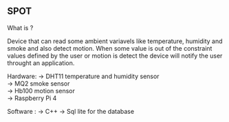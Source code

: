 ## SPOT

What is ?

Device that can read some ambient variavels like temperature, humidity and smoke and also detect motion. When some value is out of the constraint values defined by the user or motion is detect the device will notify the user throught an application.
                                                                                                                                                                         
Hardware:
-> DHT11 temperature and humidity sensor                                                                                                                                 
-> MQ2 smoke sensor                                                                                                                                                       
-> Hb100 motion sensor                                                                                                                                                  
-> Raspberry Pi 4

Software :
-> C++
-> Sql lite for the database
